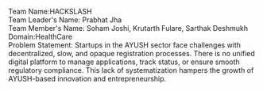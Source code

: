 Team Name:HACKSLASH
<br>
Team Leader's Name: Prabhat Jha
<br>
Team Member's Name: Soham Joshi, Krutarth Fulare, Sarthak Deshmukh
<br>
Domain:HealthCare
<br>
Problem Statement: Startups in the AYUSH sector face challenges with decentralized, slow, and opaque 
registration processes. There is no unified digital platform to manage applications, 
track status, or ensure smooth regulatory compliance. This lack of systematization 
hampers the growth of AYUSH-based innovation and entrepreneurship.



